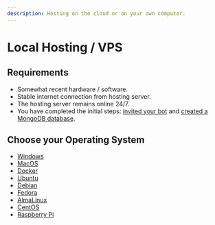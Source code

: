 ```yaml
---
description: Hosting on the cloud or on your own computer.
---
```


# Local Hosting / VPS

## Requirements

* Somewhat recent hardware / software.
* Stable internet connection from hosting server.
* The hosting server remains online 24/7.
* You have completed the initial steps: [invited your bot](../#create-a-discord-bot) and [created a MongoDB database](../#create-a-mongodb-database).

## Choose your Operating System

* [Windows](./windows.md)
* [MacOS](./macos.md)
* [Docker](./docker.md)
* [Ubuntu](./ubuntu.md)
* [Debian](./debian.md)
* [Fedora](./fedora.md)
* [AlmaLinux](./almalinux.md)
* [CentOS](./centos.md)
* [Raspberry Pi](./raspberry-pi.md)
